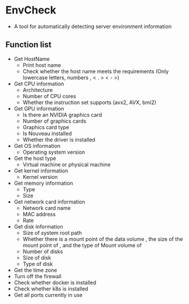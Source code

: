 # EnvCheck
+ A tool for automatically detecting server environment information

## Function list
+ Get HostName
  - Print host name
  - Check whether the host name meets the requirements (Only lowercase letters, numbers , < . > < - >)
+ Get CPU information
  - Architecture
  - Number of CPU cores
  - Whether the instruction set supports (avx2, AVX, bmi2) 
+ Get GPU information
  - Is there an NVIDIA graphics card
  - Number of graphics cards
  - Graphics card type
  - Is Nouveau installed
  - Whether the driver is installed
+ Get OS information
  - Operating system version
+ Get the host type
  - Virtual machine or physical machine
+ Get kernel information
  - Kernel version
+ Get memory information
  - Type
  - Size
+ Get network card information
  - Network card name
  - MAC address 
  - Rate
+ Get disk information
  - Size of system root path
  - Whether there is a mount point of the data volume </data>, the size of the mount point of </data>, and the type of Mount volume of </data>
  - Number of disks
  - Size of disk
  - Type of disk
+ Get the time zone
+ Turn off the firewall
+ Check whether docker is installed
+ Check whether k8s is installed
+ Get all ports currently in use

